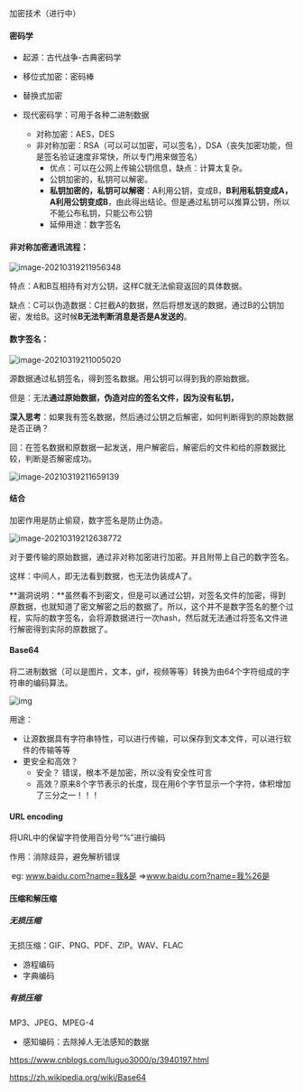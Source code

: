 加密技术（进行中）

#### 密码学

* 起源：古代战争-古典密码学

* 移位式加密：密码棒
* 替换式加密
* 现代密码学：可用于各种二进制数据
  * 对称加密：AES，DES
  * 非对称加密：RSA（可以可以加密，可以签名），DSA（丧失加密功能，但是签名验证速度非常快，所以专门用来做签名）
    * 优点：可以在公网上传输公钥信息，缺点：计算太复杂。
    * 公钥加密的，私钥可以解密。
    * **私钥加密的，私钥可以解密**：A利用公钥，变成B，**B利用私钥变成A，A利用公钥变成B**，由此得出结论。但是通过私钥可以推算公钥，所以不能公布私钥，只能公布公钥
    * 延伸用途：数字签名



#### 非对称加密通讯流程：

![image-20210319211956348](http://cdn.qiniu.kailaisii.com/typora/20210319211959-776227.png)

特点：A和B互相持有对方公钥，这样C就无法偷窥返回的具体数据。

缺点：C可以伪造数据：C拦截A的数据，然后将想发送的数据，通过B的公钥加密，发给B。这时候**B无法判断消息是否是A发送的**。



#### 数字签名：

![image-20210319211005020](http://cdn.qiniu.kailaisii.com/typora/20210319211009-362580.png)

源数据通过私钥签名，得到签名数据。用公钥可以得到我的原始数据。

但是：无法**通过原始数据，伪造对应的签名文件，因为没有私钥，**



**深入思考**：如果我有签名数据，然后通过公钥之后解密，如何判断得到的原始数据是否正确？

​			回：在签名数据和原数据一起发送，用户解密后，解密后的文件和给的原数据比较，判断是否解密成功。

![image-20210319211659139](http://cdn.qiniu.kailaisii.com/typora/20210319211659-981704.png)



#### 结合

加密作用是防止偷窥，数字签名是防止伪造。

![image-20210319212638772](http://cdn.qiniu.kailaisii.com/typora/20210319212639-560204.png)

对于要传输的原始数据，通过非对称加密进行加密。并且附带上自己的数字签名。

这样：中间人，即无法看到数据，也无法伪装成A了。

**漏洞说明：**虽然看不到密文，但是可以通过公钥，对签名文件的加密，得到原数据，也就知道了密文解密之后的数据了。所以，这个并不是数字签名的整个过程，实际的数字签名，会将源数据进行一次hash，然后就无法通过将签名文件进行解密得到实际的原数据了。





#### Base64

将二进制数据（可以是图片，文本，gif，视频等等）转换为由64个字符组成的字符串的编码算法。

![img](https://images0.cnblogs.com/blog/238451/201408/291153483606946.png)



用途：

* 让源数据具有字符串特性，可以进行传输，可以保存到文本文件，可以进行软件的传输等等
* 更安全和高效？ 
  * 安全？ 错误，根本不是加密，所以没有安全性可言
  * 高效？原来8个字节表示的长度，现在用6个字节显示一个字符，体积增加了三分之一！！！

#### URL encoding

将URL中的保留字符使用百分号“%”进行编码

作用：消除歧异，避免解析错误

​		eg:  www.baidu.com?name=我&是   =>www.baidu.com?name=我%26是

#### 压缩和解压缩	

##### 无损压缩

无损压缩：GIF、PNG、PDF、ZIP。WAV、FLAC

* 游程编码
* 字典编码

##### 有损压缩

MP3、JPEG、MPEG-4

* 感知编码：去除掉人无法感知的数据

https://www.cnblogs.com/luguo3000/p/3940197.html

https://zh.wikipedia.org/wiki/Base64
